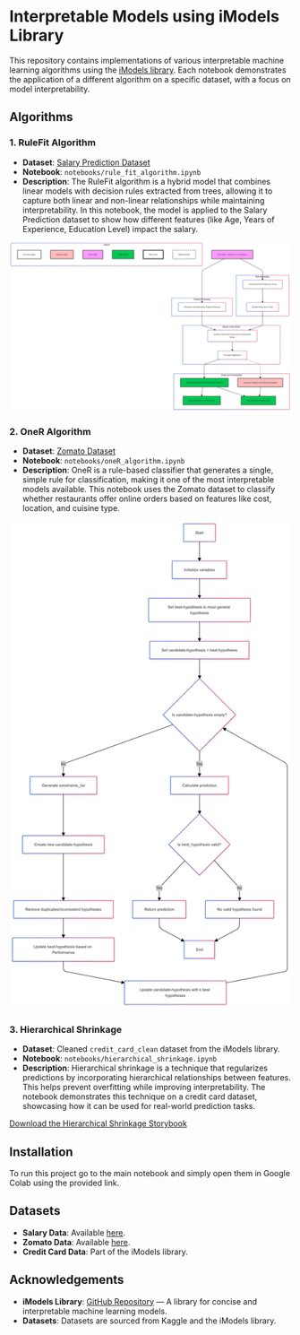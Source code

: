 # Interpretable Models using iModels Library

This repository contains implementations of various interpretable machine learning algorithms using the [iModels library](https://github.com/csinva/imodels). Each notebook demonstrates the application of a different algorithm on a specific dataset, with a focus on model interpretability.

## Algorithms

### 1. **RuleFit Algorithm**
   - **Dataset**: [Salary Prediction Dataset](https://www.kaggle.com/datasets/rkiattisak/salaly-prediction-for-beginer)
   - **Notebook**: `notebooks/rule_fit_algorithm.ipynb`
   - **Description**: The RuleFit algorithm is a hybrid model that combines linear models with decision rules extracted from trees, allowing it to capture both linear and non-linear relationships while maintaining interpretability. In this notebook, the model is applied to the Salary Prediction dataset to show how different features (like Age, Years of Experience, Education Level) impact the salary.

   ![Rulefit Image](./visuals/Rulefit.png "RuleFit Algorithm Explaination")


### 2. **OneR Algorithm**
   - **Dataset**: [Zomato Dataset](https://www.kaggle.com/datasets/rishikeshkonapure/zomato/data)
   - **Notebook**: `notebooks/oneR_algorithm.ipynb`
   - **Description**: OneR is a rule-based classifier that generates a single, simple rule for classification, making it one of the most interpretable models available. This notebook uses the Zomato dataset to classify whether restaurants offer online orders based on features like cost, location, and cuisine type.

   ![OneR Image](./visuals/OneR.png "OneR Algorithm Explaination")

### 3. **Hierarchical Shrinkage**
   - **Dataset**: Cleaned `credit_card_clean` dataset from the iModels library.
   - **Notebook**: `notebooks/hierarchical_shrinkage.ipynb`
   - **Description**: Hierarchical shrinkage is a technique that regularizes predictions by incorporating hierarchical relationships between features. This helps prevent overfitting while improving interpretability. The notebook demonstrates this technique on a credit card dataset, showcasing how it can be used for real-world prediction tasks.

   [Download the Hierarchical Shrinkage Storybook](./visuals/HRT.pdf)

## Installation

To run this project go to the main notebook and simply open them in Google Colab using the provided link. 

## Datasets

- **Salary Data**: Available [here](https://www.kaggle.com/datasets/rkiattisak/salaly-prediction-for-beginer).
- **Zomato Data**: Available [here](https://www.kaggle.com/datasets/rishikeshkonapure/zomato/data).
- **Credit Card Data**: Part of the iModels library.

## Acknowledgements

- **iModels Library**: [GitHub Repository](https://github.com/csinva/imodels) — A library for concise and interpretable machine learning models.
- **Datasets**: Datasets are sourced from Kaggle and the iModels library.